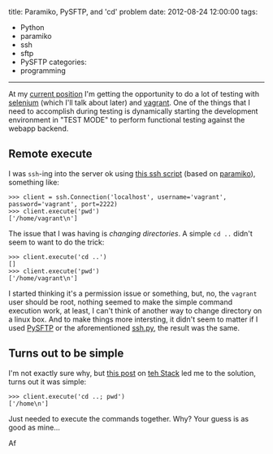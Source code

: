 title: Paramiko, PySFTP, and 'cd' problem
date: 2012-08-24 12:00:00
tags: 
  - Python
  - paramiko
  - ssh
  - sftp
  - PySFTP
categories:
 - programming
---

At my [current position][] I'm getting the opportunity to do a lot of testing with 
[selenium][] (which I'll talk about later) and [vagrant][].  One of the things that 
I need to accomplish during testing is dynamically starting the development environment
in "TEST MODE" to perform functional testing against the webapp backend.

[current position]: http://www.strathcom.ca/
[selenium]: http://seleniumhq.org/
[vagrant]: http://vagrantup.com/

## Remote execute
I was `ssh`-ing into the server ok using [this ssh script][] (based on [paramiko]), 
something like:

```
>>> client = ssh.Connection('localhost', username='vagrant', password='vagrant', port=2222)
>>> client.execute('pwd')
['/home/vagrant\n']
```
    
The issue that I was having is _changing directories_.  A simple `cd ..` didn't seem
to want to do the trick:

```
>>> client.execute('cd ..')
[]
>>> client.execute('pwd')
['/home/vagrant\n']
```

I started thinking it's a permission issue or something, but, no, the `vagrant` user
should be root, nothing seemed to make the simple command execution work, at least, 
I can't think of another way to change directory on a linux box.  And to make things
more intersting, it didn't seem to matter if I used [PySFTP][] or the aforementioned 
[ssh.py][], the result was the same.

## Turns out to be simple
I'm not exactly sure why, but [this post][] on [teh Stack][] led me to the solution, 
turns out it was simple:

```
>>> client.execute('cd ..; pwd')
['/home\n']
```
    
Just needed to execute the commands together.  Why? Your guess is as good as mine...

Af

[this ssh script]: http://zeth.net/post/332/
[ssh.py]: http://zeth.net/post/332/
[PySFTP]: http://code.google.com/p/pysftp/
[this post]: http://stackoverflow.com/questions/8932862/how-do-i-change-directories-using-paramiko
[teh Stack]: http://stackoverflow.com/
[paramiko]: http://www.lag.net/paramiko/
